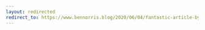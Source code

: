 ```yaml
---
layout: redirected
redirect_to: https://www.bennorris.blog/2020/06/04/fantastic-article-by.html
---
```


